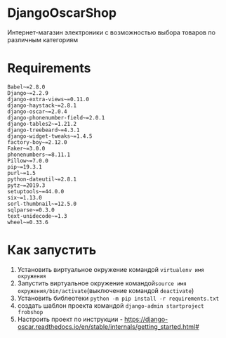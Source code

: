 # DjangoOscarShop

Интернет-магазин электроники с возможностью выбора товаров по различным категориям

# Requirements
```
Babel~=2.8.0
Django~=2.2.9
django-extra-views~=0.11.0
django-haystack~=2.8.1
django-oscar~=2.0.4
django-phonenumber-field~=2.0.1
django-tables2~=1.21.2
django-treebeard~=4.3.1
django-widget-tweaks~=1.4.5
factory-boy~=2.12.0
Faker~=3.0.0
phonenumbers~=8.11.1
Pillow~=7.0.0
pip~=19.3.1
purl~=1.5
python-dateutil~=2.8.1
pytz~=2019.3
setuptools~=44.0.0
six~=1.13.0
sorl-thumbnail~=12.5.0
sqlparse~=0.3.0
text-unidecode~=1.3
wheel~=0.33.6

```

# Как запустить
1. Установить виртуальное окружение командой `virtualenv имя окружения`
2. Запустить виртуальное окружение командой`source имя окружения/bin/activate`(выключение командой `deactivate`)
3. Установить библеотеки `python -m pip install -r requirements.txt`
4. создать шаблон проекта командой `django-admin startproject frobshop`
5. Настроить проект по инструкции - https://django-oscar.readthedocs.io/en/stable/internals/getting_started.html#
